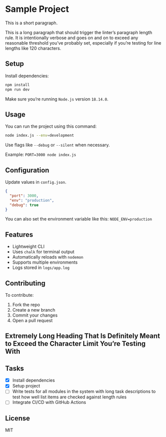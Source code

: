 # Sample Project

This is a short paragraph.

This is a long paragraph that should trigger the linter’s paragraph length rule. It is intentionally verbose and goes on and on to exceed any reasonable threshold you’ve probably set, especially if you’re testing for line lengths like 120 characters.

## Setup

Install dependencies:

```bash
npm install
npm run dev
```

Make sure you’re running `Node.js` version `18.14.0`.

## Usage

You can run the project using this command:

```bash
node index.js --env=development
```

Use flags like `--debug` or `--silent` when necessary.

Example: `PORT=3000 node index.js`

## Configuration

Update values in `config.json`.

```json
{
  "port": 3000,
  "env": "production",
  "debug": true
}
```

You can also set the environment variable like this: `NODE_ENV=production`

## Features

- Lightweight CLI
- Uses `chalk` for terminal output
- Automatically reloads with `nodemon`
- Supports multiple environments
- Logs stored in `logs/app.log`

## Contributing

To contribute:

1. Fork the repo
2. Create a new branch
3. Commit your changes
4. Open a pull request

## Extremely Long Heading That Is Definitely Meant to Exceed the Character Limit You’re Testing With

## Tasks

- [x] Install dependencies
- [x] Setup project
- [ ] Write tests for all modules in the system with long task descriptions to test how well list items are checked against length rules
- [ ] Integrate CI/CD with GitHub Actions

## License

MIT
